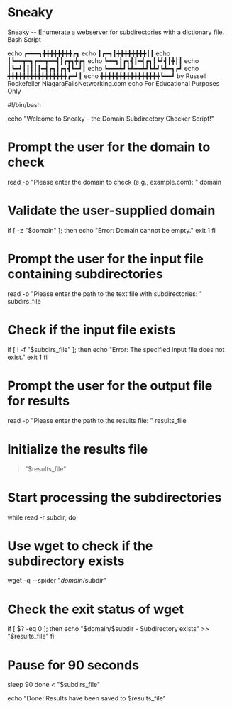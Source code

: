 # Sneaky
Sneaky -- Enumerate a webserver for subdirectories with a dictionary file. Bash Script

echo ┏━━━┓╋╋╋╋╋╋╋╋┏┓
echo ┃┏━┓┃╋╋╋╋╋╋╋╋┃┃
echo ┃┗━━┳━┓┏━━┳━━┫┃┏┳┓╋┏┓
echo ┗━━┓┃┏┓┫┃━┫┏┓┃┗┛┫┃╋┃┃
echo ┃┗━┛┃┃┃┃┃━┫┏┓┃┏┓┫┗━┛┃
echo ┗━━━┻┛┗┻━━┻┛┗┻┛┗┻━┓┏┛
echo ╋╋╋╋╋╋╋╋╋╋╋╋╋╋╋╋┏━┛┃
echo ╋╋╋╋╋╋╋╋╋╋╋╋╋╋╋╋┗━━┛ by Russell Rockefeller NiagaraFallsNetworking.com
echo For Educational Purposes Only

#!/bin/bash

echo "Welcome to Sneaky - the Domain Subdirectory Checker Script!"

# Prompt the user for the domain to check
read -p "Please enter the domain to check (e.g., example.com): " domain

# Validate the user-supplied domain
if [ -z "$domain" ]; then
  echo "Error: Domain cannot be empty."
  exit 1
fi

# Prompt the user for the input file containing subdirectories
read -p "Please enter the path to the text file with subdirectories: " subdirs_file

# Check if the input file exists
if [ ! -f "$subdirs_file" ]; then
  echo "Error: The specified input file does not exist."
  exit 1
fi

# Prompt the user for the output file for results
read -p "Please enter the path to the results file: " results_file

# Initialize the results file
> "$results_file"

# Start processing the subdirectories
while read -r subdir; do
  # Use wget to check if the subdirectory exists
  wget -q --spider "$domain/$subdir"
  
  # Check the exit status of wget
  if [ $? -eq 0 ]; then
    echo "$domain/$subdir - Subdirectory exists" >> "$results_file"
  fi
  
  # Pause for 90 seconds
  sleep 90
done < "$subdirs_file"

echo "Done! Results have been saved to $results_file"

